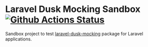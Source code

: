 # Laravel Dusk Mocking Sandbox [![Github Actions Status](https://github.com/noeldemartin/laravel-dusk-mocking-sandbox/workflows/Testing/badge.svg)](https://github.com/noeldemartin/laravel-dusk-mocking-sandbox/actions)

Sandbox project to test [laravel-dusk-mocking](https://github.com/NoelDeMartin/laravel-dusk-mocking) package for Laravel applications.

